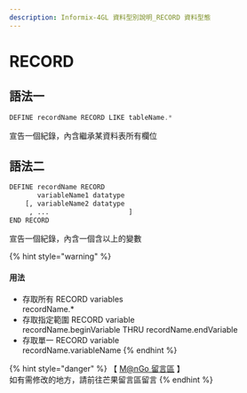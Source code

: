 ```yaml
---
description: Informix-4GL 資料型別說明_RECORD 資料型態
---
```


# RECORD

## 語法一

```objectivec
DEFINE recordName RECORD LIKE tableName.*
```

宣告一個紀錄，內含繼承某資料表所有欄位

## 語法二

```bash
DEFINE recordName RECORD
       variableName1 datatype
    [, variableName2 datatype
     , ...                    ]
END RECORD
```

宣告一個紀錄，內含一個含以上的變數

{% hint style="warning" %}
#### &#x20;用法

* 存取所有 RECORD variables\
  recordName.\*
* 存取指定範圍 RECORD variable\
  recordName.beginVariable THRU recordName.endVariable
* 存取單一 RECORD variable\
  recordName.variableName
{% endhint %}

{% hint style="danger" %}
【 [M@nGo 留言區](https://give0714.pixnet.net/blog/post/46468375-informix-4gl-%E7%B5%90%E6%A7%8B%E8%B3%87%E6%96%99%E5%9E%8B%E5%88%A5%E3%80%8A-record-data-%E3%80%8B) 】\
如有需修改的地方，請前往芒果留言區留言
{% endhint %}
